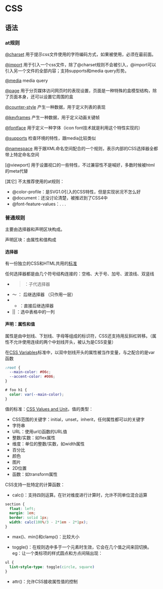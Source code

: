 # CSS

## 语法
### at规则
[@charset](https://www.w3.org/TR/css-syntax-3/)
用于提示css文件使用的字符编码方式，如果被使用，必须在最前面。

[@import](https://www.w3.org/TR/css-cascade-4/)
用于引入一个css文件，除了@charset规则不会被引入，@import可以引入另一个文件的全部内容；支持supports和media query形势。

[@media](https://www.w3.org/TR/css3-conditional/)
media query

[@page](https://www.w3.org/TR/css-page-3/)
用于分页媒体访问网页时的表现设置，页面是一种特殊的盒模型结构，除了页面本身，还可以设置它周围的盒

[@counter-style](https://www.w3.org/TR/css-counter-styles-3)
产生一种数据，用于定义列表的表现

[@keyframes](https://www.w3.org/TR/css-animations-1/)
产生一种数据，用于定义动画关键帧

[@fontface](https://www.w3.org/TR/css-fonts-3/)
用于定义一种字体（icon font技术就是利用这个特性实现的）

[@supports](https://www.w3.org/TR/css3-conditional/)
检查环境的特性，跟media比较类似

[@namespace](https://www.w3.org/TR/css-namespaces-3/)
用于跟XML命名空间配合的一个规则，表示内部的CSS选择器全都带上特定命名空间

[@viewport] 用于设置视口的一些特性，不过兼容性不是喊好，多数时候被html的meta代替

[其它] 不太推荐使用的at规则：
* @color-profile：是SVG1.0引入的CSS特性，但是实现状况不怎么好
* @document：还没讨论清楚，被推迟到了CSS4中
* @font-feature-values：. . .

### 普通规则
主要由选择器和声明区块构成。

声明区块：由属性和值构成

#### 选择器
有一份独立的CSS和HTML共用的[标准](https://www.w3.org/TR/selectors-4/)

任何选择器都是由几个符号结构连接的：空格、大于号、加号、波浪线、双竖线
* > ：子代选择器
* ～ ： 后继选择器 （只作用一层）
* + ：直接后继选择器
* || ：选中表格中的一列

#### 声明：属性和值
属性是由中划线、下划线、字母等组成的标识符，CSS还支持用反斜杠转移。（属性不允许使用连续的两个中划线开头，被认为是CSS变量）

在[CSS Variables](https://www.w3.org/TR/css-variables/)标准中，以双中划线开头的属性被当作变量，与之配合的是var函数
``` css
:root {
  --main-color: #06c;
  --accent-color: #006;
}

# foo h1 {
  color: var(--main-color);
}
```

值的标准：[CSS Values and Unit](https://www.w3.org/TR/css-values-4/)，值的类型：
* CSS范围的关键字：initial，unset，inherit，任何属性都可以的关键字
* 字符串
* URL：使用url()函数的URL值
* 整数/实数：如flex属性
* 维度：单位的整数/实数，如width属性
* 百分比
* 颜色
* 图片
* 2D位置
* 函数：如transform属性

CSS支持一批特定的计算函数：
* calc()：支持四则运算。在针对维度进行计算时，允许不同单位混合运算
```css
section {
  float: left;
  margin: 1em; 
  border: solid 1px;
  width: calc(100%/3 - 2*1em - 2*1px);
}
```
* max()、min()和clamp()：比较大小

* toggle()：在规则选中多于一个元素时生效，它会在几个值之间来回切换。eg：让一个类标项的样式圆点和方点间隔出现：
```css
ul {
  list-style-type: toggle(circle, square)
}
```
* attr()：允许CSS接收属性值的控制